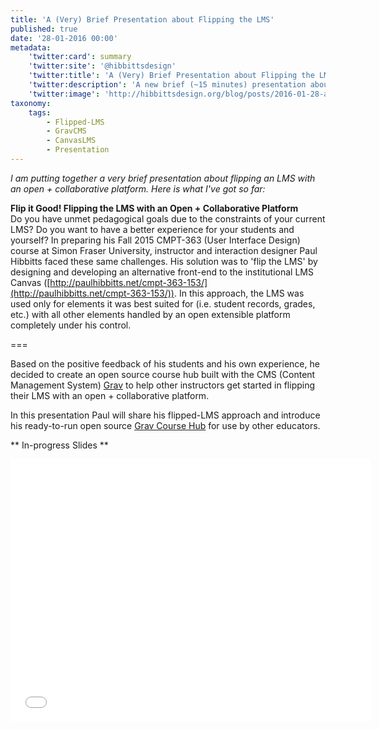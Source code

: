 ```yaml
---
title: 'A (Very) Brief Presentation about Flipping the LMS'
published: true
date: '28-01-2016 00:00'
metadata:
    'twitter:card': summary
    'twitter:site': '@hibbittsdesign'
    'twitter:title': 'A (Very) Brief Presentation about Flipping the LMS'
    'twitter:description': 'A new brief (~15 minutes) presentation about flipping an LMS with the open and collaborative platform Grav.'
    'twitter:image': 'http://hibbittsdesign.org/blog/posts/2016-01-28-a-brief-presentation-about-flipping-the-lms/flipped-lms-grav-github-deploy.png'
taxonomy:
    tags:
        - Flipped-LMS
        - GravCMS
        - CanvasLMS
        - Presentation
---
```


_I am putting together a very brief presentation about flipping an LMS with an open + collaborative platform. Here is what I've got so far:_

**Flip it Good! Flipping the LMS with an Open + Collaborative Platform**  
Do you have unmet pedagogical goals due to the constraints of your current LMS? Do you want to have a better experience for your students and yourself? In preparing his Fall 2015 CMPT-363 (User Interface Design) course at Simon Fraser University, instructor and interaction designer Paul Hibbitts faced these same challenges. His solution was to 'flip the LMS' by designing and developing an alternative front-end to the institutional LMS Canvas ([http://paulhibbitts.net/cmpt-363-153/](http://paulhibbitts.net/cmpt-363-153/)). In this approach, the LMS was used only for elements it was best suited for (i.e. student records, grades, etc.) with all other elements handled by an open extensible platform completely under his control.

===

Based on the positive feedback of his students and his own experience, he decided to create an open source course hub built with the CMS (Content Management System) [Grav](http://getgrav.org) to help other instructors get started in flipping their LMS with an open + collaborative platform.

In this presentation Paul will share his flipped-LMS approach and introduce his ready-to-run open source [Grav Course Hub](../2016-02-12-grav-course-companion-getting-started-guide) for use by other educators.

** In-progress Slides **
<div class="videoWrapper"><iframe src="//slides.com/paulhibbitts/flipping-the-lms-with-an-open-and-collaborative-platform/embed" width="576" height="420" scrolling="no" frameborder="0" webkitallowfullscreen mozallowfullscreen allowfullscreen></iframe></div>
